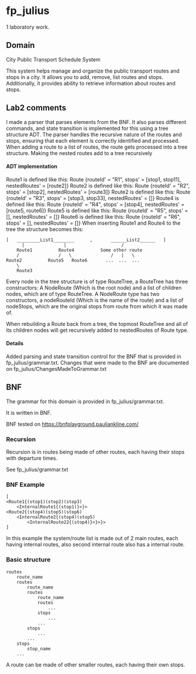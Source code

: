 # fp_julius
1 laboratory work.

## Domain 

City Public Transport Schedule System

This system helps manage and organize the public transport routes and stops in a city. It allows you to add, remove, list routes and stops. Additionally, it provides ability to retrieve information about routes and stops.

## Lab2 comments

I made a parser that parses elements from the BNF. It also parses different commands, and state transition is implemented for this using a tree structure ADT. The parser handles the recursive nature of the routes and stops, ensuring that each element is correctly identified and processed.
When adding a route to a list of routes, the route gets processed into a tree structure. Making the nested routes add to a tree recursively

#### ADT implementation
Route1 is defined like this: Route {routeId' = "R1", stops' = \[stop1, stop11\], nestedRoutes' = \[route2\]}
Route2 is defined like this: Route {routeId' = "R2", stops' = \[stop2\], nestedRoutes' = \[route3\]}
Route2 is defined like this: Route {routeId' = "R3", stops' = \[stop3, stop33\], nestedRoutes' = \[\]}
Route4 is defined like this: Route {routeId' = "R4", stops' = \[stop4\], nestedRoutes' = \[route5, route6\]}
Route5 is defined like this: Route {routeId' = "R5", stops' = \[\], nestedRoutes' = \[\]}
Route6 is defined like this: Route {routeId' = "R6", stops' = \[\], nestedRoutes' = \[\]}
When inserting Route1 and Route4 to the tree the structure becomes this:
```    
[   _________List1________      ,       ______List2______   ]
      |               |                     /
    Route1          Route4          Some other route
    /               /   \               /   |   \
Route2          Route5   Route6       ...  ...  ...
    \
    Route3
```
Every node in the tree structure is of type RouteTree, a RouteTree has three constructors: A NodeRoute (Which is the root node) and a list of children nodes, which are of type RouteTree.
A NodeRoute type has two constructors, a nodeRouteId (Which is the name of the route) and a list of nodeStops, which are the original stops from route from which it was made of.

When rebuilding a Route back from a tree, the topmost RouteTree and all of its children nodes will get recursively added to nestedRoutes of Route type.

#### Details
Added parsing and state transition control for the BNF that is provided in fp_julius/grammar.txt.
Changes that were made to the BNF are documented on fp_julius/ChangesMadeToGrammar.txt

## BNF
The grammar for this domain is provided in fp_julius/grammar.txt.

It is written in BNF.

BNF tested on https://bnfplayground.pauliankline.com/

### Recursion

Recursion is in routes being made of other routes, each having their stops with departure times.

See fp_julius/grammar.txt

### BNF Example

```
[
<Route1{(stop1)(stop2)(stop3)
    <InternalRoute1{(stop1)}>}>
<Route2{(stop4)(stop5)(stop6)
    <InternalRoute2{(stop4)(stop5)
        <InternalRoute22{(stop4)}>}>}>
]
```

In this example the system/route list is made out of 2 main routes, each having internal routes, also second internal route also has a internal route. 

### Basic structure

```
routes 
    route_name
    routes
        route_name
        routes
            route_name
            routes
                ...
            stops
                ...
            ...
        stops
            ...
        ...
    stops 
        stop_name
    ...
```
A route can be made of other smaller routes, each having their own stops.
